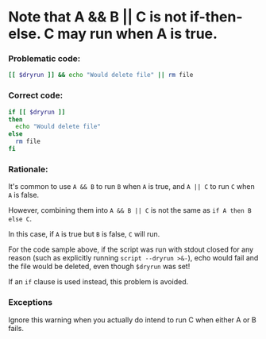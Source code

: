 # Note that A && B || C is not if-then-else. C may run when A is true.

### Problematic code:

```sh
[[ $dryrun ]] && echo "Would delete file" || rm file
```

### Correct code:

```sh
if [[ $dryrun ]]
then
  echo "Would delete file"
else
  rm file
fi
```

### Rationale:

It's common to use `A && B` to run `B` when `A` is true, and `A || C` to run `C` when `A` is false.

However, combining them into `A && B || C` is not the same as `if A then B else C`.

In this case, if `A` is true but `B` is false, `C` will run.

For the code sample above, if the script was run with stdout closed for any reason (such as explicitly running `script --dryrun >&-`), echo would fail and the file would be deleted, even though `$dryrun` was set!

If an `if` clause is used instead, this problem is avoided.

### Exceptions
Ignore this warning when you actually do intend to run C when either A or B fails.
